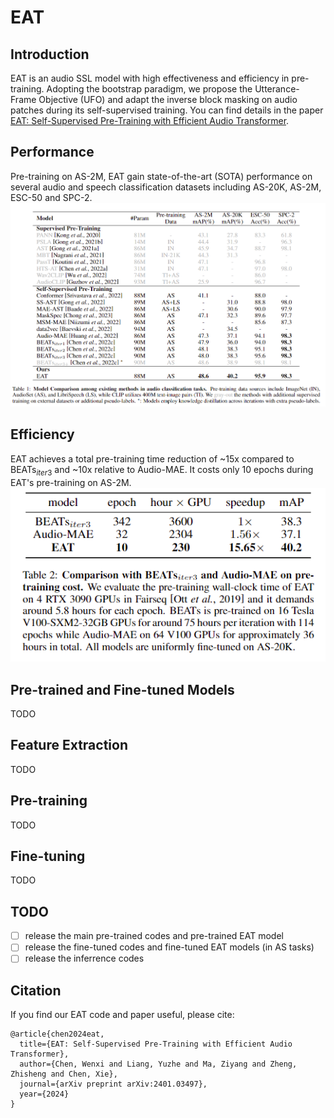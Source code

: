 # EAT


## Introduction 
EAT is an audio SSL model with high effectiveness and efficiency in pre-training. Adopting the bootstrap paradigm, we propose the Utterance-Frame Objective (UFO) and adapt the inverse block masking on audio patches during its self-supervised training. You can find details in the paper [EAT: Self-Supervised Pre-Training with Efficient Audio Transformer](https://arxiv.org/abs/2401.03497). 

## Performance
Pre-training on AS-2M, EAT gain state-of-the-art (SOTA) performance on several audio and speech classification datasets including AS-20K, AS-2M, ESC-50 and SPC-2.  
![](src/performance.png)


## Efficiency
EAT achieves a total pre-training time reduction of ~15x compared to BEATs$_{iter3}$ and ~10x relative to Audio-MAE. It costs only 10 epochs during EAT's pre-training on AS-2M. 
![Alt text](src/efficiency.png)  

## Pre-trained and Fine-tuned Models
TODO

## Feature Extraction
TODO

## Pre-training 
TODO

## Fine-tuning
TODO

## TODO 
- [ ] release the main pre-trained codes and pre-trained EAT model
- [ ] release the fine-tuned codes and fine-tuned EAT models (in AS tasks)
- [ ] release the inferrence codes 

## Citation
If you find our EAT code and paper useful, please cite:
```
@article{chen2024eat,
  title={EAT: Self-Supervised Pre-Training with Efficient Audio Transformer},
  author={Chen, Wenxi and Liang, Yuzhe and Ma, Ziyang and Zheng, Zhisheng and Chen, Xie},
  journal={arXiv preprint arXiv:2401.03497},
  year={2024}
}
```